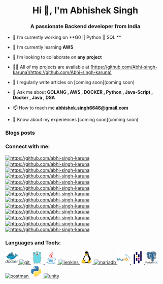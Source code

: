 <h1 align="center">Hi 👋, I'm Abhishek Singh</h1>
<h3 align="center">A passionate Backend developer from India</h3>



- 🔭 I’m currently working on **G0 || Python || SQL **

- 🌱 I’m currently learning **AWS**

- 👯 I’m looking to collaborate on **any project**

- 👨‍💻 All of my projects are available at [https://github.com/Abhi-singh-karuna](https://github.com/Abhi-singh-karuna)

- 📝 I regularly write articles on [coming soon](coming soon)

- 💬 Ask me about **GOLANG , AWS , DOCKER , Python , Java-Script , Docker , Java , DSA**

- 📫 How to reach me **abhishek.singh6646@gmail.com**

- 📄 Know about my experiences [coming soon](coming soon)

### Blogs posts
<!-- BLOG-POST-LIST:START -->
<!-- BLOG-POST-LIST:END -->

<h3 align="left">Connect with me:</h3>
<p align="left">
<a href="https://codepen.io/https://github.com/abhi-singh-karuna" target="blank"><img align="center" src="https://raw.githubusercontent.com/rahuldkjain/github-profile-readme-generator/master/src/images/icons/Social/codepen.svg" alt="https://github.com/abhi-singh-karuna" height="30" width="40" /></a>
<a href="https://dev.to/https://github.com/abhi-singh-karuna" target="blank"><img align="center" src="https://raw.githubusercontent.com/rahuldkjain/github-profile-readme-generator/master/src/images/icons/Social/devto.svg" alt="https://github.com/abhi-singh-karuna" height="30" width="40" /></a>
<a href="https://twitter.com/https://github.com/abhi-singh-karuna" target="blank"><img align="center" src="https://raw.githubusercontent.com/rahuldkjain/github-profile-readme-generator/master/src/images/icons/Social/twitter.svg" alt="https://github.com/abhi-singh-karuna" height="30" width="40" /></a>
<a href="https://linkedin.com/in/https://github.com/abhi-singh-karuna" target="blank"><img align="center" src="https://raw.githubusercontent.com/rahuldkjain/github-profile-readme-generator/master/src/images/icons/Social/linked-in-alt.svg" alt="https://github.com/abhi-singh-karuna" height="30" width="40" /></a>
<a href="https://stackoverflow.com/users/https://github.com/abhi-singh-karuna" target="blank"><img align="center" src="https://raw.githubusercontent.com/rahuldkjain/github-profile-readme-generator/master/src/images/icons/Social/stack-overflow.svg" alt="https://github.com/abhi-singh-karuna" height="30" width="40" /></a>
<a href="https://codesandbox.com/https://github.com/abhi-singh-karuna" target="blank"><img align="center" src="https://raw.githubusercontent.com/rahuldkjain/github-profile-readme-generator/master/src/images/icons/Social/codesandbox.svg" alt="https://github.com/abhi-singh-karuna" height="30" width="40" /></a>
<a href="https://instagram.com/https://github.com/abhi-singh-karuna" target="blank"><img align="center" src="https://raw.githubusercontent.com/rahuldkjain/github-profile-readme-generator/master/src/images/icons/Social/instagram.svg" alt="https://github.com/abhi-singh-karuna" height="30" width="40" /></a>
<a href="https://dribbble.com/https://github.com/abhi-singh-karuna" target="blank"><img align="center" src="https://raw.githubusercontent.com/rahuldkjain/github-profile-readme-generator/master/src/images/icons/Social/dribbble.svg" alt="https://github.com/abhi-singh-karuna" height="30" width="40" /></a>
<a href="https://www.youtube.com/c/https://github.com/abhi-singh-karuna" target="blank"><img align="center" src="https://raw.githubusercontent.com/rahuldkjain/github-profile-readme-generator/master/src/images/icons/Social/youtube.svg" alt="https://github.com/abhi-singh-karuna" height="30" width="40" /></a>
<a href="https://www.hackerrank.com/https://github.com/abhi-singh-karuna" target="blank"><img align="center" src="https://raw.githubusercontent.com/rahuldkjain/github-profile-readme-generator/master/src/images/icons/Social/hackerrank.svg" alt="https://github.com/abhi-singh-karuna" height="30" width="40" /></a>
<a href="https://www.leetcode.com/https://github.com/abhi-singh-karuna" target="blank"><img align="center" src="https://raw.githubusercontent.com/rahuldkjain/github-profile-readme-generator/master/src/images/icons/Social/leet-code.svg" alt="https://github.com/abhi-singh-karuna" height="30" width="40" /></a>
<a href="https://www.hackerearth.com/https://github.com/abhi-singh-karuna" target="blank"><img align="center" src="https://raw.githubusercontent.com/rahuldkjain/github-profile-readme-generator/master/src/images/icons/Social/hackerearth.svg" alt="https://github.com/abhi-singh-karuna" height="30" width="40" /></a>
<a href="https://auth.geeksforgeeks.org/user/https://github.com/abhi-singh-karuna" target="blank"><img align="center" src="https://raw.githubusercontent.com/rahuldkjain/github-profile-readme-generator/master/src/images/icons/Social/geeks-for-geeks.svg" alt="https://github.com/abhi-singh-karuna" height="30" width="40" /></a>
</p>

<h3 align="left">Languages and Tools:</h3>
<p align="left"> 
    <!-- <a href="https://developer.android.com" target="_blank" rel="noreferrer"> <img src="https://raw.githubusercontent.com/devicons/devicon/master/icons/android/android-original-wordmark.svg" alt="android" width="40" height="40"/> </a>  -->
    <a href="https://www.docker.com/" target="_blank" rel="noreferrer"> <img src="https://raw.githubusercontent.com/devicons/devicon/master/icons/docker/docker-original-wordmark.svg" alt="docker" width="40" height="40"/> </a> 
    <!-- <a href="https://www.figma.com/" target="_blank" rel="noreferrer"> <img src="https://www.vectorlogo.zone/logos/figma/figma-icon.svg" alt="figma" width="40" height="40"/> </a>  -->
    <!-- <a href="https://firebase.google.com/" target="_blank" rel="noreferrer"> <img src="https://www.vectorlogo.zone/logos/firebase/firebase-icon.svg" alt="firebase" width="40" height="40"/> </a>  -->
    <a href="https://git-scm.com/" target="_blank" rel="noreferrer"> <img src="https://www.vectorlogo.zone/logos/git-scm/git-scm-icon.svg" alt="git" width="40" height="40"/> </a> 
    <a href="https://golang.org" target="_blank" rel="noreferrer"> <img src="https://raw.githubusercontent.com/devicons/devicon/master/icons/go/go-original.svg" alt="go" width="40" height="40"/> 
    </a> <a href="https://www.java.com" target="_blank" rel="noreferrer"> <img src="https://raw.githubusercontent.com/devicons/devicon/master/icons/java/java-original.svg" alt="java" width="40" height="40"/> 
    </a> <a href="https://www.jenkins.io" target="_blank" rel="noreferrer"> <img src="https://www.vectorlogo.zone/logos/jenkins/jenkins-icon.svg" alt="jenkins" width="40" height="40"/> </a> 
    <a href="https://www.linux.org/" target="_blank" rel="noreferrer"> <img src="https://raw.githubusercontent.com/devicons/devicon/master/icons/linux/linux-original.svg" alt="linux" width="40" height="40"/> 
    </a> <a href="https://mariadb.org/" target="_blank" rel="noreferrer"> <img src="https://www.vectorlogo.zone/logos/mariadb/mariadb-icon.svg" alt="mariadb" width="40" height="40"/> </a> 
    <a href="https://www.mysql.com/" target="_blank" rel="noreferrer"> <img src="https://raw.githubusercontent.com/devicons/devicon/master/icons/mysql/mysql-original-wordmark.svg" alt="mysql" width="40" height="40"/> </a> 
    <!-- <a href="https://nodejs.org" target="_blank" rel="noreferrer"> <img src="https://raw.githubusercontent.com/devicons/devicon/master/icons/nodejs/nodejs-original-wordmark.svg" alt="nodejs" width="40" height="40"/> </a>  -->
    <a href="https://pandas.pydata.org/" target="_blank" rel="noreferrer"> <img src="https://raw.githubusercontent.com/devicons/devicon/2ae2a900d2f041da66e950e4d48052658d850630/icons/pandas/pandas-original.svg" alt="pandas" width="40" height="40"/> </a> 
    <a href="https://www.postgresql.org" target="_blank" rel="noreferrer"> <img src="https://raw.githubusercontent.com/devicons/devicon/master/icons/postgresql/postgresql-original-wordmark.svg" alt="postgresql" width="40" height="40"/> </a> 
    <a href="https://postman.com" target="_blank" rel="noreferrer"> <img src="https://www.vectorlogo.zone/logos/getpostman/getpostman-icon.svg" alt="postman" width="40" height="40"/> </a> 
    <a href="https://www.python.org" target="_blank" rel="noreferrer"> <img src="https://raw.githubusercontent.com/devicons/devicon/master/icons/python/python-original.svg" alt="python" width="40" height="40"/> </a> 
    <a href="https://unity.com/" target="_blank" rel="noreferrer"> <img src="https://www.vectorlogo.zone/logos/unity3d/unity3d-icon.svg" alt="unity" width="40" height="40"/> </a> 
    <!-- <a href="https://vuejs.org/" target="_blank" rel="noreferrer"> <img src="https://raw.githubusercontent.com/devicons/devicon/master/icons/vuejs/vuejs-original-wordmark.svg" alt="vuejs" width="40" height="40"/> </a>  -->
    <!-- <a href="https://www.adobe.com/products/xd.html" target="_blank" rel="noreferrer"> <img src="https://cdn.worldvectorlogo.com/logos/adobe-xd.svg" alt="xd" width="40" height="40"/> </a>  -->
    <!-- <a href="https://zapier.com" target="_blank" rel="noreferrer"> <img src="https://www.vectorlogo.zone/logos/zapier/zapier-icon.svg" alt="zapier" width="40" height="40"/> </a> </p> -->

<!-- <p><img align="left" src="https://github-readme-stats.vercel.app/api/top-langs?username=abhi-singh-karuna&show_icons=true&locale=en&layout=compact" alt="abhi-singh-karuna" /></p> -->

<!-- <p>&nbsp;<img align="center" src="https://github-readme-stats.vercel.app/api?username=abhi-singh-karuna&show_icons=true&locale=en" alt="abhi-singh-karuna" /></p> -->

<!-- <p><img align="center" src="https://github-readme-streak-stats.herokuapp.com/?user=abhi-singh-karuna&" alt="abhi-singh-karuna" /></p> -->
